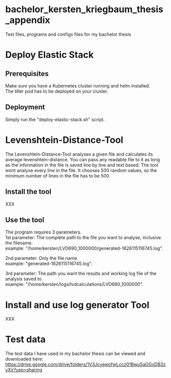# bachelor_kersten_kriegbaum_thesis_appendix
Test files, programs and configs files for my bachelor thesis

# Deploy Elastic Stack
## Prerequisites
Make sure you have a Kubernetes cluster running and helm installed.  
The tiller pod has to be deployed on your cluster.

## Deployment
Simply run the "deploy-elastic-stack.sh" script.

# Levenshtein-Distance-Tool
The Levenshtein-Distance-Tool analyses a given file and calculates its average levenshtein-distance. You can pass any readable file to it as long as the information in the file is saved line by line and text based. The tool wont analyse every line in the file. It chooses 500 random values, so the minimum number of lines in the file has to be 500.
## Install the tool
XXX

## Use the tool
The program requires 3 parameters.  
1st parameter: The complete path to the file you want to analyse, inclusive the filename.  
example: "/home/kersten/LVD690_1000000/generated-1626115116745.log".  

2nd parameter: Only the file name.  
example: "generated-1626115116745.log".  

3rd parameter: The path you want the results and working log file of the analysis saved to.  
example: "/home/kersten/logs/lvdcalculations/LVD690_1000000".

# Install and use log generator Tool
XXX

# Test data
The test data I have used in my bachelor thesis can be viewed and downloaded here:  
https://drive.google.com/drive/folders/1V3JcyewofwLccz01Bwu5aGGxDB3zvXir?usp=sharing
